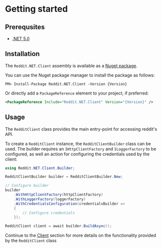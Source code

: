 # Getting started

## Prerequsites

- [.NET 5.0](https://dotnet.microsoft.com/download/dotnet/5.0)

## Installation

The `Reddit.NET.Client` assembly is available as a [Nuget package](https://www.nuget.org/packages/Reddit.NET.Client).

You can use the Nuget package manager to install the package as follows:

```
PM> Install-Package Reddit.NET.Client -Version {Version}
```

Or directly add a `PackageReference` element to your project, if preferred:

```xml
<PackageReference Include="Reddit.NET.Client" Version="{Version}" />
```

## Usage

The `RedditClient` class provides the main entry-point for accessing reddit's API.

To create a `RedditClient` instance, the `RedditClientBuilder` class can be used. The builder requires an `IHttpClientFactory` and `ILoggerFactory` to be configured, as well an action for configuring the credentials used by the client:

```cs
using Reddit.NET.Client.Builder;

RedditClientBuilder builder = RedditClientBuilder.New;

// Configure builder
builder
    .WithHttpClientFactory(httpClientFactory)
    .WithLoggerFactory(loggerFactory)                
    .WithCredentialsConfiguration(credentialsBuilder => 
    {                    
        // Configure credentials
    });

RedditClient client = await builder.BuildAsync();
```

Continue to the [Client](./client.md) section for more details on the functionality provided by the `RedditClient` class